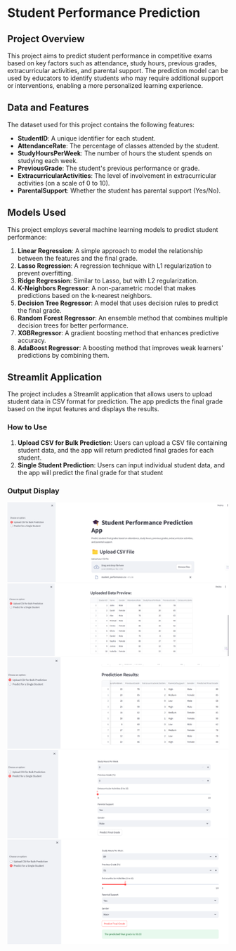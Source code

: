 
# Student Performance Prediction

## Project Overview
This project aims to predict student performance in competitive exams based on key factors such as attendance, study hours, previous grades, extracurricular activities, and parental support. The prediction model can be used by educators to identify students who may require additional support or interventions, enabling a more personalized learning experience.

## Data and Features
The dataset used for this project contains the following features:

- **StudentID**: A unique identifier for each student.
- **AttendanceRate**: The percentage of classes attended by the student.
- **StudyHoursPerWeek**: The number of hours the student spends on studying each week.
- **PreviousGrade**: The student's previous performance or grade.
- **ExtracurricularActivities**: The level of involvement in extracurricular activities (on a scale of 0 to 10).
- **ParentalSupport**: Whether the student has parental support (Yes/No).

## Models Used
This project employs several machine learning models to predict student performance:

1. **Linear Regression**: A simple approach to model the relationship between the features and the final grade.
2. **Lasso Regression**: A regression technique with L1 regularization to prevent overfitting.
3. **Ridge Regression**: Similar to Lasso, but with L2 regularization.
4. **K-Neighbors Regressor**: A non-parametric model that makes predictions based on the k-nearest neighbors.
5. **Decision Tree Regressor**: A model that uses decision rules to predict the final grade.
6. **Random Forest Regressor**: An ensemble method that combines multiple decision trees for better performance.
7. **XGBRegressor**: A gradient boosting method that enhances predictive accuracy.
8. **AdaBoost Regressor**: A boosting method that improves weak learners' predictions by combining them.

## Streamlit Application
The project includes a Streamlit application that allows users to upload student data in CSV format for prediction. The app predicts the final grade based on the input features and displays the results.

### **How to Use**
1. **Upload CSV for Bulk Prediction**: Users can upload a CSV file containing student data, and the app will return predicted final grades for each student.
2. **Single Student Prediction**: Users can input individual student data, and the app will predict the final grade for that student

### Output Display
![Output Image 1](https://github.com/PankajDevikar/Student-Performance-Prediction/blob/main/img1.png)
![Output Image 1](https://github.com/PankajDevikar/Student-Performance-Prediction/blob/main/img2.png)  
![Output Image 1](https://github.com/PankajDevikar/Student-Performance-Prediction/blob/main/img3.png)
![Output Image 1](https://github.com/PankajDevikar/Student-Performance-Prediction/blob/main/img4.png)
![Output Image 1](https://github.com/PankajDevikar/Student-Performance-Prediction/blob/main/img5.png)
